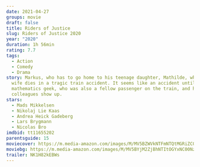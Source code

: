 ```yaml
---
date: 2021-04-27
groups: movie
draft: false
title: Riders of Justice
slug: Riders of Justice 2020
year: "2020"
duration: 1h 56min
rating: 7.7
tags:
  - Action
  - Comedy
  - Drama
story: Markus, who has to go home to his teenage daughter, Mathilde, when his
  wife dies in a tragic train accident. It seems like an accident until a
  mathematics geek, who was also a fellow passenger on the train, and his two
  colleagues show up.
stars:
  - Mads Mikkelsen
  - Nikolaj Lie Kaas
  - Andrea Heick Gadeberg
  - Lars Brygmann
  - Nicolas Bro
imdbid: tt11655202
parentsguide: 15
moviecover: https://m.media-amazon.com/images/M/MV5BZWVkNTFmNTQtMGRiZC00NjAwLThjYTgtYmI3ZjA2Zjc1MTM1XkEyXkFqcGdeQXVyODk4OTc3MTY@._V1_FMjpg_UY864_.jpg
moviebg: https://m.media-amazon.com/images/M/MV5BYjM2ZjBhNTItOGYxNC00NzFlLWI5YTQtZGE2NzVmOTZiZDU5XkEyXkFqcGdeQXVyMzkwMjM1MA@@._V1_FMjpg_UX1280_.jpg
trailer: NK1H82kEBWs
---
```

